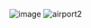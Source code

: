 
![image](https://github.com/manal03/CrowdedAirport/assets/118558324/ca5f2c29-bb59-41f4-b012-dbf7e8b2117e)
![airport2](https://github.com/manal03/CrowdedAirport/assets/118558324/c90d8021-0610-4c10-88ee-fe390d11f16b)

